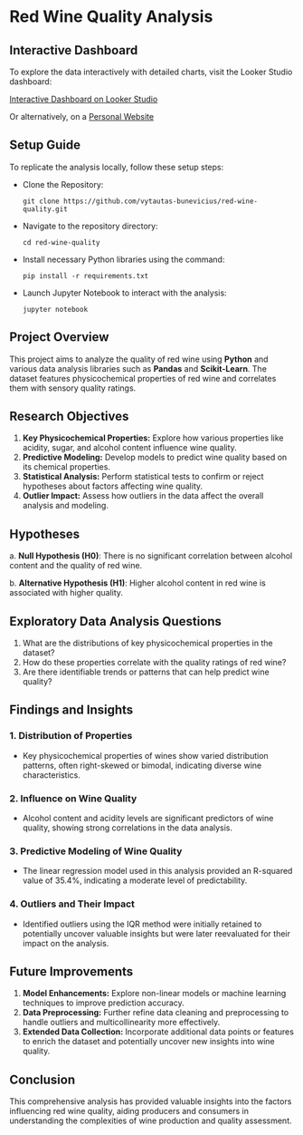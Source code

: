 # Red Wine Quality Analysis

## Interactive Dashboard

To explore the data interactively with detailed charts, visit the Looker Studio dashboard:

[Interactive Dashboard on Looker Studio](https://lookerstudio.google.com/u/0/reporting/c4d22105-252e-422d-bb88-c76c667a7f78/page/Aa5yD)

Or alternatively, on a [Personal Website](https://bunevicius.com/project-pages/red-wine-analysis)

## Setup Guide

To replicate the analysis locally, follow these setup steps:

- Clone the Repository:

      git clone https://github.com/vytautas-bunevicius/red-wine-quality.git

- Navigate to the repository directory:

      cd red-wine-quality

- Install necessary Python libraries using the command:

      pip install -r requirements.txt

- Launch Jupyter Notebook to interact with the analysis:

      jupyter notebook

## Project Overview

This project aims to analyze the quality of red wine using **Python** and various data analysis libraries such as **Pandas** and **Scikit-Learn**. The dataset features physicochemical properties of red wine and correlates them with sensory quality ratings.

## Research Objectives

1. **Key Physicochemical Properties:** Explore how various properties like acidity, sugar, and alcohol content influence wine quality.
2. **Predictive Modeling:** Develop models to predict wine quality based on its chemical properties.
3. **Statistical Analysis:** Perform statistical tests to confirm or reject hypotheses about factors affecting wine quality.
4. **Outlier Impact:** Assess how outliers in the data affect the overall analysis and modeling.

## Hypotheses

a. **Null Hypothesis (H0)**: There is no significant correlation between alcohol content and the quality of red wine.

b. **Alternative Hypothesis (H1)**: Higher alcohol content in red wine is associated with higher quality.

## Exploratory Data Analysis Questions

1. What are the distributions of key physicochemical properties in the dataset?
2. How do these properties correlate with the quality ratings of red wine?
3. Are there identifiable trends or patterns that can help predict wine quality?

## Findings and Insights

### 1. Distribution of Properties
- Key physicochemical properties of wines show varied distribution patterns, often right-skewed or bimodal, indicating diverse wine characteristics.

### 2. Influence on Wine Quality
- Alcohol content and acidity levels are significant predictors of wine quality, showing strong correlations in the data analysis.

### 3. Predictive Modeling of Wine Quality
- The linear regression model used in this analysis provided an R-squared value of 35.4%, indicating a moderate level of predictability.

### 4. Outliers and Their Impact
- Identified outliers using the IQR method were initially retained to potentially uncover valuable insights but were later reevaluated for their impact on the analysis.

## Future Improvements

1. **Model Enhancements:** Explore non-linear models or machine learning techniques to improve prediction accuracy.
2. **Data Preprocessing:** Further refine data cleaning and preprocessing to handle outliers and multicollinearity more effectively.
3. **Extended Data Collection:** Incorporate additional data points or features to enrich the dataset and potentially uncover new insights into wine quality.

## Conclusion

This comprehensive analysis has provided valuable insights into the factors influencing red wine quality, aiding producers and consumers in understanding the complexities of wine production and quality assessment.
